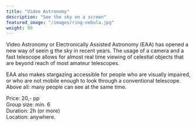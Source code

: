 ```yaml
---
title: "Video Astronomy"
description: "See the sky on a screen"
featured_image: "/images/ring-nebula.jpg"
weight: 90
---
```


Video Astronomy or Electronically Assisted Astronomy (EAA) has opened a new way of seein g the sky in recent years. The usage of a camera and a fast telescope allows for almost real time viewing of celestial objects that are beyond reach of most amateur telescopes.

<!--more-->

EAA also makes stargazing accessible for people who are visually impaired, or who are not mobile enough to look through a conventional telescope. Above all: many people can see at the same time.  


Price: 20,- pp  
Group size: min. 6  
Duration: 2h (or more)  
Location: anywhere.  
